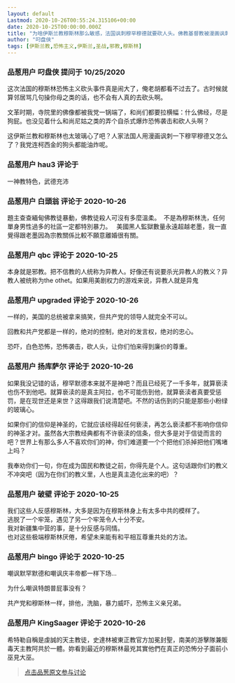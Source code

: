```yaml
---
layout: default
Lastmod: 2020-10-26T00:55:24.315106+00:00
date: 2020-10-25T00:00:00.000Z
title: "为啥伊斯兰教穆斯林那么敏感，法国讽刺穆罕穆德就要砍人头。佛教基督教被漫画讽刺了，也没见过砍头的？"
author: "叼盘侠"
tags: [伊斯兰教,恐怖主义,伊斯兰,圣战,邪教,穆斯林]
---
```



### 品葱用户 **叼盘侠** 提问于 10/25/2020
    
这次法国的穆斯林恐怖主义砍头事件真是闹大了，俺老胡都看不过去了。古时候就算邻居骂几句操你母之类的话，也不会有人真的去砍头啊。  
  
文革时期，寺院里的佛像都被我党一锅端了，和尚们都要拉横幅：什么佛经，尽是狗屁。也没见着什么和尚尼姑之类的弄个自杀式爆炸恐怖袭击和砍人头啊？  
  
这伊斯兰教和穆斯林也太玻璃心了吧？人家法国人用漫画讽刺一下穆罕穆德又怎么了？我党连柯西金的狗头都能油炸呢。
    
                

### 品葱用户 **hau3** 评论于 
        
一神教特色，武德充沛
        
                

### 品葱用户 **白頭翁** 评论于 2020-10-26
        
題主查查緬甸佛教徒暴動，佛教徒殺人可沒有多麼溫柔。  不是為穆斯林洗，任何單身男性過多的社區一定都特別暴力。   美國黑人監獄數量永遠超越老墨，我一直覺得跟老墨因為宗教關係比較不願意離婚很有關。
        
                

### 品葱用户 **qbc** 评论于 2020-10-25
        
本身就是邪教。把不信教的人统称为异教人。好像还有说要杀光异教人的教义？异教人被统称为the othet。如果用美剧权力的游戏来说，异教人就是异鬼
        
                

### 品葱用户 **upgraded** 评论于 2020-10-26
        
一样的，美国的总统被拿来搞笑，但共产党的领导人就完全不可以。  
  
回教和共产党都是一样的，绝对的控制，绝对的发言权，绝对的忠心。  
  
恐吓，白色恐怖，恐怖袭击，砍人头，让你们怕来得到廉价的尊重。
        
                

### 品葱用户 **扬库萨尔** 评论于 2020-10-26
        
如果我没记错的话，穆罕默德本来就不是神吧？而且已经死了一千多年，就算亵渎也伤不到他吧。就算亵渎的是真主阿拉，也不可能伤到他，就算亵渎者真要受惩罚，是在现世还是来世？这得跟我们说清楚吧。不然的话伤到的只能是那些小粉绿的玻璃心。  
  
如果你们的信仰是神圣的，它就应该经得起任何亵渎，再怎么亵渎都不影响你信仰的神圣才对。虽然各大宗教经典都有不许亵渎的信条，但大多是对于信徒而言的吧？世界上有那么多人不喜欢你们的神，你们难道要一个个把他们杀掉把他们嘴堵上吗？  
  
我奉劝你们一句，你在成为国民和教徒之前，你得先是个人。这句话跟你们的教义不冲突吧（因为在你们的教义里，人也是真主造化出来的吧）？
        
                

### 品葱用户 **破壁** 评论于 2020-10-25
        
我们这些人反感穆斯林，大多是因为在穆斯林身上有太多中共的模样了。  
逃脱了一个牢笼，遇见了另一个牢笼令人十分不安。  
我对新疆集中营的事，是十分反感与同情。  
也对这些极端穆斯林厌倦，希望未来能有和平相互尊重共处的方法。
        
                

### 品葱用户 **bingo** 评论于 2020-10-25
        
嘲讽默罕默德和嘲讽庆丰帝都一样下场…  
  
为什么嘲讽特朗普屁事没有？  
  
共产党和穆斯林一样，排他，洗脑，暴力威吓，恐怖主义亲兄弟。
        
                

### 品葱用户 **KingSaager** 评论于 2020-10-26
        
希特勒自稱是虔誠的天主教徒，史達林被東正教官方加冕封聖，南美的游擊隊兼販毒天主教阿共於一體。妳看到最近的穆斯林最兇其實他們在真正的恐怖分子面前小巫見大巫。
        
                





> [点击品葱原文参与讨论](https://pincong.rocks/question/32670)

